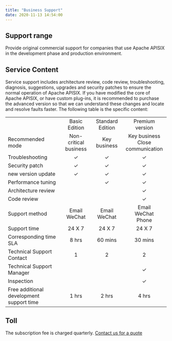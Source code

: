 ```yaml
---
title: "Business Support"
date: 2020-11-13 14:54:00
---
```


## Support range

Provide original commercial support for companies that use Apache APISIX in the development phase and production environment.

## Service Content

Service support includes architecture review, code review, troubleshooting, diagnosis, suggestions, upgrades and security patches to ensure the normal operation of Apache APISIX.
If you have modified the core of Apache APISIX, or have custom plug-ins, it is recommended to purchase the advanced version so that we can understand these changes and locate and resolve faults faster.
The following table is the specific content:

|                                          |                       |                  |                                      |
| :--------------------------------------- | :-------------------: | :--------------: | :----------------------------------: |
|                                          |     Basic Edition     | Standard Edition |           Premium version            |
| Recommended mode                         | Non-critical business |   Key business   | Key business<br>Close communication |
| Troubleshooting                          |           ✓           |        ✓         |                  ✓                   |
| Security patch                           |           ✓           |        ✓         |                  ✓                   |
| new version update                       |           ✓           |        ✓         |                  ✓                   |
| Performance tuning                       |                       |        ✓         |                  ✓                   |
| Architecture review                      |                       |                  |                  ✓                   |
| Code review                              |                       |                  |                  ✓                   |
| Support method                           |   Email<br>WeChat    | Email<br>WeChat |      Email<br>WeChat<br>Phone      |
| Support time                             |        24 X 7         |      24 X 7      |                24 X 7                |
| Corresponding time SLA                   |         8 hrs         |     60 mins      |               30 mins                |
| Technical Support Contact                |           1           |        2         |                  2                   |
| Technical Support Manager                |                       |                  |                  ✓                   |
| Inspection                               |                       |                  |                  ✓                   |
| Free additional development support time |         1 hrs         |      2 hrs       |                4 hrs                 |

## Toll

The subscription fee is charged quarterly.
[Contact us for a quote](https://www.apiseven.com/support-for-business-form/)
